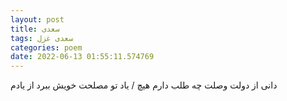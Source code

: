 ```yaml
---
layout: post
title: سعدی
tags: سعدی غزل
categories: poem
date: 2022-06-13 01:55:11.574769
---
```


دانی از دولت وصلت چه طلب دارم هیچ / یاد تو مصلحت خویش ببرد از یادم